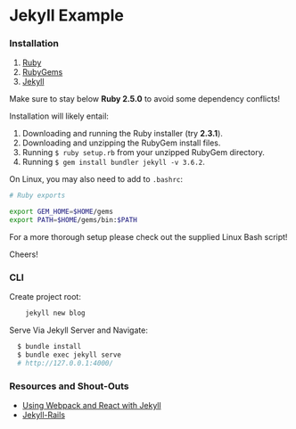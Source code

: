 # Jekyll Example

### Installation

1. <a href="https://www.ruby-lang.org/en/">Ruby</a></li>
2. <a href="https://rubygems.org/pages/download#formats">RubyGems</a>
3. <a href="https://jekyllrb.com/">Jekyll</a>

Make sure to stay below **Ruby 2.5.0** to avoid some dependency conflicts!

Installation will likely entail:
 
 1. Downloading and running the Ruby installer (try **2.3.1**).
 2. Downloading and unzipping the RubyGem install files.
 3. Running `$ ruby setup.rb` from your unzipped RubyGem directory.
 4. Running `$ gem install bundler jekyll -v 3.6.2`.
 
On Linux, you may also need to add to `.bashrc`:

```bash
# Ruby exports

export GEM_HOME=$HOME/gems
export PATH=$HOME/gems/bin:$PATH
```

For a more thorough setup please check out the supplied Linux Bash script!

Cheers!

### CLI

Create project root:
```bash
    jekyll new blog
```

Serve Via Jekyll Server and Navigate:
```bash
  $ bundle install
  $ bundle exec jekyll serve
  # http://127.0.0.1:4000/
```

### Resources and Shout-Outs

- [Using Webpack and React with Jekyll](https://medium.com/allizad/)
- [Jekyll-Rails](https://www.sitepoint.com/jekyll-rails/)
